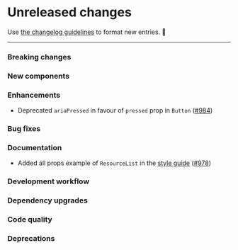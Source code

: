 # Unreleased changes

Use [the changelog guidelines](https://git.io/polaris-changelog-guidelines) to format new entries. 💜

---

### Breaking changes

### New components

### Enhancements

- Deprecated `ariaPressed` in favour of `pressed` prop in `Button` ([#984](https://github.com/Shopify/polaris-react/pull/984))

### Bug fixes

### Documentation

- Added all props example of `ResourceList` in the [style guide](https://polaris.shopify.com) ([#978](https://github.com/Shopify/polaris-react/pull/978))

### Development workflow

### Dependency upgrades

### Code quality

### Deprecations

